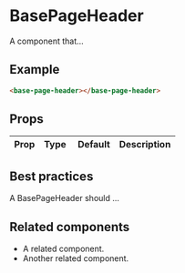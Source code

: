 # BasePageHeader

A component that...

## Example

```html
<base-page-header></base-page-header>
```

## Props

Prop | Type | Default | Description
--- | --- | --- | ---

## Best practices

A BasePageHeader should ...

## Related components

- A related component.
- Another related component.

